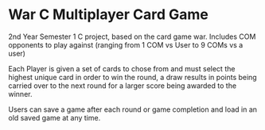 # War C Multiplayer Card Game
 2nd Year Semester 1 C project, based on the card game war. Includes COM opponents to play against (ranging from 1 COM vs User to 9 COMs vs a user)
 
 Each Player is given a set of cards to chose from and must select the highest unique card in order to win the round, a draw results in points being carried over to the next round for a larger score being awarded to the winner.
 
 Users can save a game after each round or game completion and load in an old saved game at any time.
